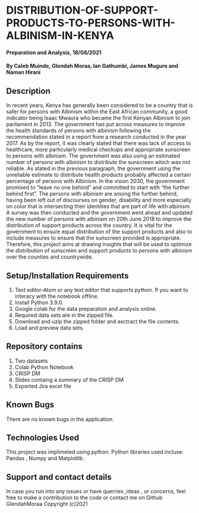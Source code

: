 # DISTRIBUTION-OF-SUPPORT-PRODUCTS-TO-PERSONS-WITH-ALBINISM-IN-KENYA

#### Preparation and Analysis, 18/08/2021

#### By Caleb Muinde, Glendah Moraa, Ian Gathumbi, James Muguro and Naman Hirani

## Description
In recent years, Kenya has generally been considered to be a country that is safer for persons with Albinism within the East African community, a good indicator being Isaac Mwaura who became the first Kenyan Albinism to join parliament in 2013. The government has put across measures to improve the health standards of persons with albinism following the recommendation stated in a report from a research conducted in the year 2017.  As by the report, it was clearly stated that there was lack of access to healthcare, more particularly medical checkups and appropriate sunscreen to persons with albinism. The government was also using an estimated number of persons with albinism to distribute the sunscreen which was not reliable.
As stated in the previous paragraph, the government using the unreliable estimate to distribute health products probably affected a certain percentage of persons with Albinism. In the vision 2030, the government promised to “leave no one behind” and committed to start with “the further behind first”. The persons with albinism are among the further behind, having been left out of discourses on gender, disability and more especially on color that is intersecting their identities that are part of life with albinism. A survey was then conducted and the government went ahead and updated the new number of persons with albinism on 20th June 2018 to improve the distribution of support products across the country.
It is vital for the government to ensure equal distribution of the support products and also to include measures to ensure that the sunscreen provided is appropriate.  Therefore, this project aims at drawing insights that will be used to optimize the distribution of sunscreen and support products to persons with albinism over the counties and  countrywide.

## Setup/Installation Requirements
1. Text editor-Atom or any text editor that supports python. If you want to interacy with the notebook offline.
2. Install Python 3.9.0.
3. Google colab for the data preparation and analysis online.
4. Required data sets are in the zipped file.
5. Download and uzip the zipped folder and exctract the file contents.
6. Load and preview data sets.

## Repository contains
1. Two datasets
2. Colab Python Notebook
3. CRISP DM
4. Slides containg a summary of the CRISP DM
5. Exported Jira excel file

## Known Bugs
There are no known bugs in the application.

## Technologies Used
This project was implimeted using python. Python libraries used incluse: Pandas , Numpy and Matplotlib .

## Support and contact details
In case you run into any issues or have querries ,ideas , or concerns, feel free to make a contribution to the code or contact me on Github GlendahMoraa Copyright (c)2021
